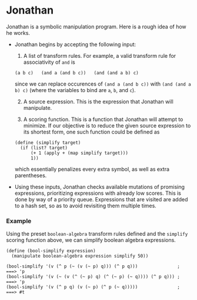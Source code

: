 # Jonathan
Jonathan is a symbolic manipulation program. Here is a rough idea of how he works.

  * Jonathan begins by accepting the following input:
      1. A list of transform rules. For example, a valid transform rule for associativity of `and` is
       
       ```racket
       (a b c)   (and a (and b c))   (and (and a b) c)
       ```
      since we can replace occurences of `(and a (and b c))` with `(and (and a b) c)` (where the variables
      to bind are `a`, `b`, and `c`).
      
      2. A source expression. This is the expression that Jonathan will manipulate.
      
      3. A scoring function. This is a function that Jonathan will attempt to minimize. If our objective is
      to reduce the given source expression to its shortest form, one such function could be defined as
      
      ```racket
      (define (simplify target)
        (if (list? target)
            (+ 1 (apply + (map simplify target)))
            1))
      ```
      
      which essentially penalizes every extra symbol, as well as extra parentheses.
  * Using these inputs, Jonathan checks available mutations of promising expressions, prioritizing expressions
    with already low scores. This is done by way of a priority queue. Expressions that are visited are added to
    a hash set, so as to avoid revisiting them multiple times.

### Example
Using the preset `boolean-algebra` transform rules defined and the `simplify` scoring function above, we can
simplify boolean algebra expressions.

```racket
(define (bool-simplify expression)
  (manipulate boolean-algebra expression simplify 50))
  
(bool-simplify '(v (^ p (~ (v (~ p) q))) (^ p q)))               ; ===> 'p
(bool-simplify '(v (~ (v (^ (~ p) q) (^ (~ p) (~ q)))) (^ p q))) ; ===> 'p
(bool-simplify '(v (^ p q) (v (~ p) (^ p (~ q)))))               ; ===> #t
```


